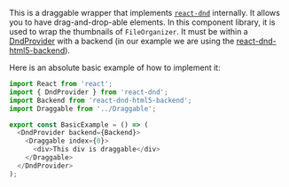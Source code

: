 This is a draggable wrapper that implements
[`react-dnd`](https://react-dnd.github.io/react-dnd) internally. It allows you
to have drag-and-drop-able elements. In this component library, it is used to
wrap the thumbnails of `FileOrganizer`. It must be within a
[DndProvider](https://react-dnd.github.io/react-dnd/docs/api/dnd-provider) with
a backend (in our example we are using the
[react-dnd-html5-backend](https://www.npmjs.com/package/react-dnd-html5-backend)).

Here is an absolute basic example of how to implement it:

```js
import React from 'react';
import { DndProvider } from 'react-dnd';
import Backend from 'react-dnd-html5-backend';
import Draggable from '../Draggable';

export const BasicExample = () => (
  <DndProvider backend={Backend}>
    <Draggable index={0}>
      <div>This div is draggable</div>
    </Draggable>
  </DndProvider>
);
```
